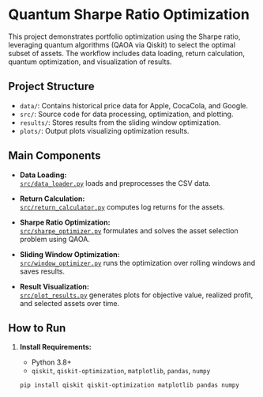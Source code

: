 # Quantum Sharpe Ratio Optimization

This project demonstrates portfolio optimization using the Sharpe ratio, leveraging quantum algorithms (QAOA via Qiskit) to select the optimal subset of assets. The workflow includes data loading, return calculation, quantum optimization, and visualization of results.

## Project Structure

- `data/`: Contains historical price data for Apple, CocaCola, and Google.
- `src/`: Source code for data processing, optimization, and plotting.
- `results/`: Stores results from the sliding window optimization.
- `plots/`: Output plots visualizing optimization results.

## Main Components

- **Data Loading:**  
  [`src/data_loader.py`](src/data_loader.py) loads and preprocesses the CSV data.

- **Return Calculation:**  
  [`src/return_calculator.py`](src/return_calculator.py) computes log returns for the assets.

- **Sharpe Ratio Optimization:**  
  [`src/sharpe_optimizer.py`](src/sharpe_optimizer.py) formulates and solves the asset selection problem using QAOA.

- **Sliding Window Optimization:**  
  [`src/window_optimizer.py`](src/window_optimizer.py) runs the optimization over rolling windows and saves results.

- **Result Visualization:**  
  [`src/plot_results.py`](src/plot_results.py) generates plots for objective value, realized profit, and selected assets over time.

## How to Run

1. **Install Requirements:**
   - Python 3.8+
   - `qiskit`, `qiskit-optimization`, `matplotlib`, `pandas`, `numpy`

   ```sh
   pip install qiskit qiskit-optimization matplotlib pandas numpy